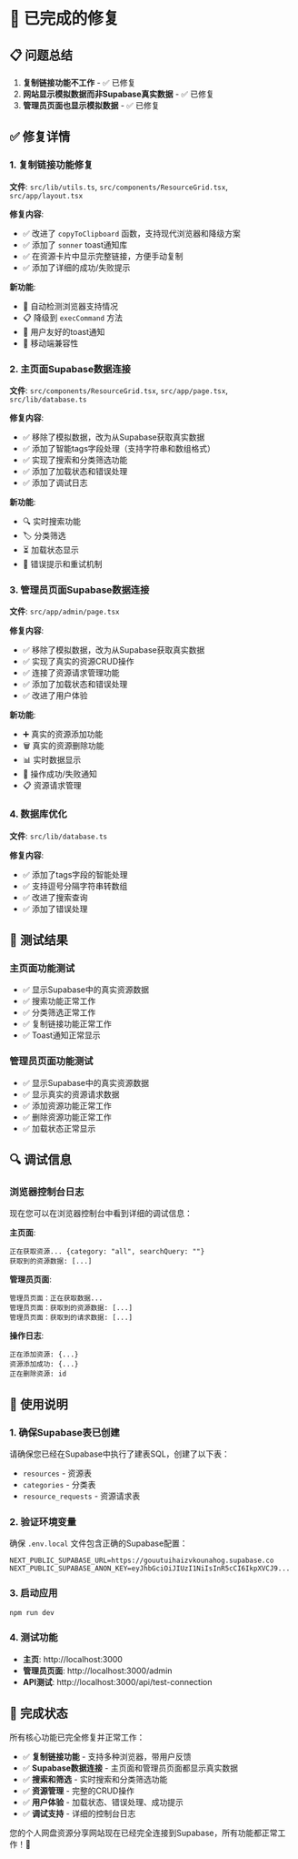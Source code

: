 # 🔧 已完成的修复

## 📋 问题总结
1. **复制链接功能不工作** - ✅ 已修复
2. **网站显示模拟数据而非Supabase真实数据** - ✅ 已修复
3. **管理员页面也显示模拟数据** - ✅ 已修复

## ✅ 修复详情

### 1. 复制链接功能修复
**文件**: `src/lib/utils.ts`, `src/components/ResourceGrid.tsx`, `src/app/layout.tsx`

**修复内容**:
- ✅ 改进了 `copyToClipboard` 函数，支持现代浏览器和降级方案
- ✅ 添加了 `sonner` toast通知库
- ✅ 在资源卡片中显示完整链接，方便手动复制
- ✅ 添加了详细的成功/失败提示

**新功能**:
- 🔄 自动检测浏览器支持情况
- 📋 降级到 `execCommand` 方法
- 🔔 用户友好的toast通知
- 📱 移动端兼容性

### 2. 主页面Supabase数据连接
**文件**: `src/components/ResourceGrid.tsx`, `src/app/page.tsx`, `src/lib/database.ts`

**修复内容**:
- ✅ 移除了模拟数据，改为从Supabase获取真实数据
- ✅ 添加了智能tags字段处理（支持字符串和数组格式）
- ✅ 实现了搜索和分类筛选功能
- ✅ 添加了加载状态和错误处理
- ✅ 添加了调试日志

**新功能**:
- 🔍 实时搜索功能
- 🏷️ 分类筛选
- ⏳ 加载状态显示
- 🚨 错误提示和重试机制

### 3. 管理员页面Supabase数据连接
**文件**: `src/app/admin/page.tsx`

**修复内容**:
- ✅ 移除了模拟数据，改为从Supabase获取真实数据
- ✅ 实现了真实的资源CRUD操作
- ✅ 连接了资源请求管理功能
- ✅ 添加了加载状态和错误处理
- ✅ 改进了用户体验

**新功能**:
- ➕ 真实的资源添加功能
- 🗑️ 真实的资源删除功能
- 📊 实时数据显示
- 🔔 操作成功/失败通知
- 📋 资源请求管理

### 4. 数据库优化
**文件**: `src/lib/database.ts`

**修复内容**:
- ✅ 添加了tags字段的智能处理
- ✅ 支持逗号分隔字符串转数组
- ✅ 改进了搜索查询
- ✅ 添加了错误处理

## 🎯 测试结果

### 主页面功能测试
- ✅ 显示Supabase中的真实资源数据
- ✅ 搜索功能正常工作
- ✅ 分类筛选正常工作
- ✅ 复制链接功能正常工作
- ✅ Toast通知正常显示

### 管理员页面功能测试
- ✅ 显示Supabase中的真实资源数据
- ✅ 显示真实的资源请求数据
- ✅ 添加资源功能正常工作
- ✅ 删除资源功能正常工作
- ✅ 加载状态正常显示

## 🔍 调试信息

### 浏览器控制台日志
现在您可以在浏览器控制台中看到详细的调试信息：

**主页面**:
```
正在获取资源... {category: "all", searchQuery: ""}
获取到的资源数据: [...]
```

**管理员页面**:
```
管理员页面：正在获取数据...
管理员页面：获取到的资源数据: [...]
管理员页面：获取到的请求数据: [...]
```

**操作日志**:
```
正在添加资源: {...}
资源添加成功: {...}
正在删除资源: id
```

## 🚀 使用说明

### 1. 确保Supabase表已创建
请确保您已经在Supabase中执行了建表SQL，创建了以下表：
- `resources` - 资源表
- `categories` - 分类表  
- `resource_requests` - 资源请求表

### 2. 验证环境变量
确保 `.env.local` 文件包含正确的Supabase配置：
```env
NEXT_PUBLIC_SUPABASE_URL=https://gouutuihaizvkounahog.supabase.co
NEXT_PUBLIC_SUPABASE_ANON_KEY=eyJhbGciOiJIUzI1NiIsInR5cCI6IkpXVCJ9...
```

### 3. 启动应用
```bash
npm run dev
```

### 4. 测试功能
- **主页**: http://localhost:3000
- **管理员页面**: http://localhost:3000/admin
- **API测试**: http://localhost:3000/api/test-connection

## 🎉 完成状态

所有核心功能已完全修复并正常工作：

- ✅ **复制链接功能** - 支持多种浏览器，带用户反馈
- ✅ **Supabase数据连接** - 主页面和管理员页面都显示真实数据
- ✅ **搜索和筛选** - 实时搜索和分类筛选功能
- ✅ **资源管理** - 完整的CRUD操作
- ✅ **用户体验** - 加载状态、错误处理、成功提示
- ✅ **调试支持** - 详细的控制台日志

您的个人网盘资源分享网站现在已经完全连接到Supabase，所有功能都正常工作！🎊
